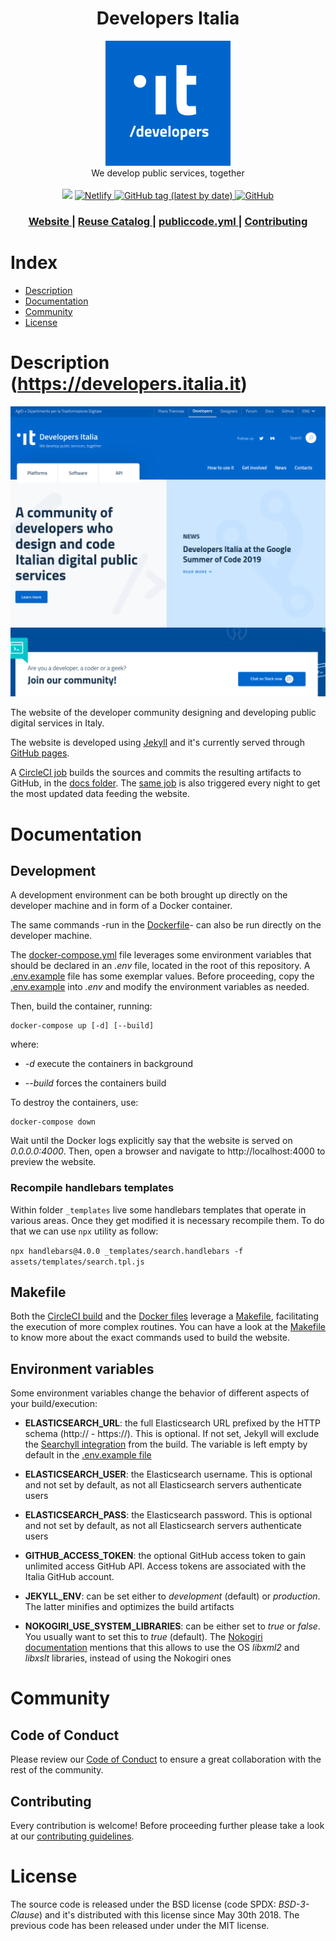 <h1 align="center">Developers Italia</h1>

<div align="center">
<img src="logo.png" style="width: 200px;">
</div>
<div align="center">
We develop public services, together
</div>

<br />

 <!-- Badges -->
<div align="center">
    <!-- CircleCI-->
	<a href="https://circleci.com/gh/italia/developers.italia.it"><img src="https://circleci.com/gh/italia/developers.italia.it.svg?style=shield"></a>
    <a href="https://app.netlify.com/sites/developers-italia/deploys">
    <img alt="Netlify" src="https://img.shields.io/netlify/92a97b26-4e6c-4408-9270-9603f951eccf">
    </a>
    <a href="https://github.com/italia/developers.italia.it/releases">
      <img alt="GitHub tag (latest by date)" src="https://img.shields.io/github/v/tag/italia/developers.italia.it">
    </a>
	<a href="LICENSE.md">
      <img alt="GitHub" src="https://img.shields.io/github/license/italia/developers.italia.it">
    </a>
</div>

<div align="center">
  <h3>
    <a href="https://developers.italia.it">
      Website
    </a>
    <span> | </span>
    <a href="https://developers.italia.it/en/software">
      Reuse Catalog
    </a>
    <span> | </span> 
    <a href="https://github.com/italia/publiccode.yml">
      publiccode.yml
    </a>
    <span> | </span>  
    <a href="CONTRIBUTING.md">
      Contributing
    </a>
  </h3>
</div>


# Index

- [Description](#description)
- [Documentation](#documentation)
- [Community](#community)
- [License](#license)


# Description (https://developers.italia.it)

<div align="center">
	<img alt="Developers Italia Homepage" src="screenshot.png" style="width:500" />
</div>


The website of the developer community designing and developing public digital services in Italy.

The website is developed using [Jekyll](https://jekyllrb.com/) and it's currently served through [GitHub pages](https://pages.github.com/).

A [CircleCI job](.circleci/config.yml) builds the sources and commits the resulting artifacts to GitHub, in the [docs folder](docs). The [same job](.circleci/config.yml) is also triggered every night to get the most updated data feeding the website.

# Documentation
## Development 

A development environment can be both brought up directly on the developer machine and in form of a Docker container.

The same commands -run in the [Dockerfile](Dockerfile)- can also be run directly on the developer machine.

The [docker-compose.yml](docker-compose.yml) file leverages some environment variables that should be declared in an *.env* file, located in the root of this repository. A [.env.example](.env.example) file has some exemplar values. Before proceeding, copy the [.env.example](.env.example) into *.env* and modify the environment variables as needed.

Then, build the container, running:

```shell
docker-compose up [-d] [--build]
```

where:

* *-d* execute the containers in background

* *--build* forces the containers build

To destroy the containers, use:

```shell
docker-compose down
```

Wait until the Docker logs explicitly say that the website is served on *0.0.0.0:4000*. Then, open a browser and navigate to http://localhost:4000 to preview the website.

### Recompile handlebars templates
Within folder `_templates` live some handlebars templates that operate in various areas.
Once they get modified it is necessary recompile them. To do that we can use `npx` utility as follow:

`npx handlebars@4.0.0 _templates/search.handlebars -f assets/templates/search.tpl.js`


## Makefile

Both the [CircleCI build](.circleci/config.yml) and the [Docker files](docker-compose.yml) leverage a [Makefile](Makefile), facilitating the execution of more complex routines.
You can have a look at the [Makefile](Makefile) to know more about the exact commands used to build the website.

## Environment variables

Some environment variables change the behavior of different aspects of your build/execution:

* **ELASTICSEARCH_URL**: the full Elasticsearch URL prefixed by the HTTP schema (http:// - https://). This is optional. If not set, Jekyll will exclude the [Searchyll integration](https://github.com/italia/developers-italia-searchyll) from the build. The variable is left empty by default in the [.env.example file](.env.example)

* **ELASTICSEARCH_USER**: the Elasticsearch username. This is optional and not set by default, as not all Elasticsearch servers authenticate users

* **ELASTICSEARCH_PASS**: the Elasticsearch password. This is optional and not set by default, as not all Elasticsearch servers authenticate users

* **GITHUB_ACCESS_TOKEN**: the optional GitHub access token to gain unlimited access GitHub API. Access tokens are associated with the Italia GitHub account.

* **JEKYLL_ENV**: can be set either to *development* (default) or *production*. The latter minifies and optimizes the build artifacts

* **NOKOGIRI_USE_SYSTEM_LIBRARIES**: can be either set to *true* or *false*. You usually want to set this to *true* (default). The [Nokogiri documentation](https://nokogiri.org/tutorials/installing_nokogiri.html#install-with-system-libraries) mentions that this allows to use the OS *libxml2* and *libxslt* libraries, instead of using the Nokogiri ones

# Community

## Code of Conduct
Please review our [Code of Conduct](CODE_OF_CONDUCT.md) to ensure a great collaboration with the rest of the community. 

## Contributing
Every contribution is welcome! Before proceeding further please take a look at our [contributing guidelines](CONTRIBUTING.md). 

# License

The source code is released under the BSD license (code SPDX: *BSD-3-Clause*) and it's distributed with this license since May 30th 2018. The previous code has been released under under the MIT license.

